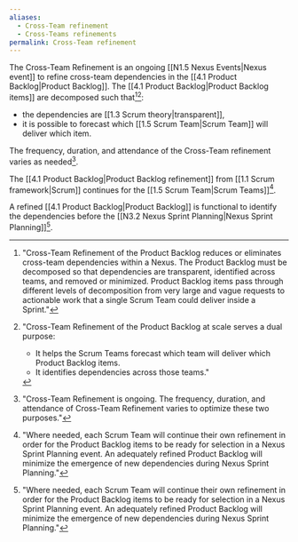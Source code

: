 ```yaml
---
aliases:
  - Cross-Team refinement
  - Cross-Teams refinements
permalink: Cross-Team refinement
---
```

The Cross-Team Refinement is an ongoing [[N1.5 Nexus Events|Nexus event]] to refine cross-team dependencies in the [[4.1 Product Backlog|Product Backlog]]. The [[4.1 Product Backlog|Product Backlog items]] are decomposed such that[^reduces-eliminates-dependencies][^serves-dual-purpose]:
- the dependencies are [[1.3 Scrum theory|transparent]],
- it is possible to forecast which [[1.5 Scrum Team|Scrum Team]] will deliver which item.

The frequency, duration, and attendance of the Cross-Team refinement varies as needed[^is-ongoing].

The [[4.1 Product Backlog|Product Backlog refinement]] from [[1.1 Scrum framework|Scrum]] continues for the [[1.5 Scrum Team|Scrum Teams]][^where-needed].

A refined [[4.1 Product Backlog|Product Backlog]] is functional to identify the dependencies before the [[N3.2 Nexus Sprint Planning|Nexus Sprint Planning]][^where-needed].

[^reduces-eliminates-dependencies]: "Cross-Team Refinement of the Product Backlog reduces or eliminates cross-team dependencies within a Nexus. The Product Backlog must be decomposed so that dependencies are transparent, identified across teams, and removed or minimized. Product Backlog items pass through different levels of decomposition from very large and vague requests to actionable work that a single Scrum Team could deliver inside a Sprint."[^nexus-guide-2021]

[^serves-dual-purpose]: "Cross-Team Refinement of the Product Backlog at scale serves a dual purpose:
    - It helps the Scrum Teams forecast which team will deliver which Product Backlog items.
    - It identifies dependencies across those teams."[^nexus-guide-2021]

[^is-ongoing]: "Cross-Team Refinement is ongoing. The frequency, duration, and attendance of Cross-Team Refinement varies to optimize these two purposes."[^nexus-guide-2021]

[^where-needed]: "Where needed, each Scrum Team will continue their own refinement in order for the Product Backlog items to be ready for selection in a Nexus Sprint Planning event. An adequately refined Product Backlog will minimize the emergence of new dependencies during Nexus Sprint Planning."[^nexus-guide-2021]

[^nexus-guide-2021]: [[Nexus Guide|Nexus Guide (2021)]]

